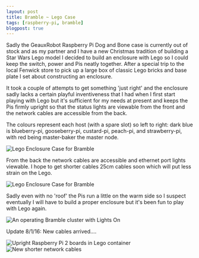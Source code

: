 ```yaml
---
layout: post
title: Bramble ~ Lego Case
tags: [raspberry-pi, bramble]
blogpost: true
---
```

Sadly the GeauxRobot Raspberry Pi Dog and Bone case is currently out of stock and as my partner and I have a new Christmas tradition of building a Star Wars Lego model I decided to build an enclosure with Lego so I could keep the switch, power and Pis neatly together. After a special trip to the local Fenwick store to pick up a large box of classic Lego bricks and base plate I set about constructing an enclosure.

It took a couple of attempts to get something 'just right' and the enclosure sadly lacks a certain playful inventiveness that I had when I first start playing with Lego but it's sufficient for my needs at present and keeps the Pis firmly upright so that the status lights are viewable from the front and the network cables are accessible from the back. 

The colours represent each host (with a spare slot) so left to right: dark blue is blueberry-pi, gooseberry-pi, custard-pi, peach-pi, and strawberry-pi, with red being master-baker the master node.

<img src="{{site.baseurl}}/images/legofront.JPG" alt="Lego Enclosure Case for Bramble" style="max-width:480px" class="img-responsive center-block">

From the back the network cables are accessible and ethernet port lights viewable. I hope to get shorter cables 25cm cables soon which will put less strain on the Lego.

<img src="{{site.baseurl}}/images/legoback.JPG" alt="Lego Enclosure Case for Bramble" style="max-width:480px" class="img-responsive center-block">

Sadly even with no 'roof' the Pis run a little on the warm side so I suspect eventually I will have to build a proper enclosure but it's been fun to play with Lego again.

<img src="{{site.baseurl}}/images/lightson.JPG" alt="An operating Bramble cluster with Lights On" style="max-width:480px" class="img-responsive center-block">

Update 8/1/16: New cables arrived....

<img src="{{site.baseurl}}/images/horizontal.JPG" alt="Upright Raspberry Pi 2 boards in Lego container" style="max-width:480px" class="img-responsive center-block">

<img src="{{site.baseurl}}/images/newcablesin.JPG" alt="New shorter network cables" style="max-width:480px" class="img-responsive center-block">